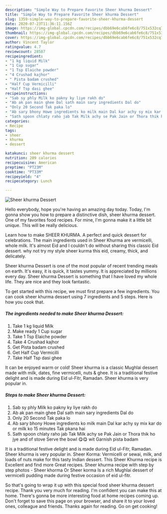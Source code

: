 ```yaml
---
description: "Simple Way to Prepare Favorite Sheer khurma Dessert"
title: "Simple Way to Prepare Favorite Sheer khurma Dessert"
slug: 1359-simple-way-to-prepare-favorite-sheer-khurma-dessert
date: 2020-07-23T11:36:11.156Z
image: https://img-global.cpcdn.com/recipes/dbb69e6cab6fe6c8/751x532cq70/sheer-khurma-dessert-recipe-main-photo.jpg
thumbnail: https://img-global.cpcdn.com/recipes/dbb69e6cab6fe6c8/751x532cq70/sheer-khurma-dessert-recipe-main-photo.jpg
cover: https://img-global.cpcdn.com/recipes/dbb69e6cab6fe6c8/751x532cq70/sheer-khurma-dessert-recipe-main-photo.jpg
author: Vincent Taylor
ratingvalue: 4.7
reviewcount: 28587
recipeingredient:
- "1 kg liquid Milk"
- "1 Cup sugar"
- "1 Tsp Elaiche powder"
- "4 Crushad kajhor"
- " Pista badam crushed"
- "Half Cup Vermicilli"
- "Half Tsp dasi ghee"
recipeinstructions:
- "Sab sy phly Milk ko pakny ky liye rakh do"
- "Ab ak pan main ghee Dal sath main sary ingredients Dal do"
- "Only 20 Second Tak paka lo"
- "Ab sary bhony Howe ingredients ko milk main Dal kar achy sy mix kar do or milk ko 15 minutes Tak pkana hai"
- "Sath spoon chlaty raho jab Tak Milk achy se Pak Jain or Thora thik ho jye and of stove Serve the bowl 😋😋 wit Garnish pista badam"
categories:
- Recipe
tags:
- sheer
- khurma
- dessert

katakunci: sheer khurma dessert 
nutrition: 209 calories
recipecuisine: American
preptime: "PT23M"
cooktime: "PT33M"
recipeyield: "4"
recipecategory: Lunch

---
```



![Sheer khurma Dessert](https://img-global.cpcdn.com/recipes/dbb69e6cab6fe6c8/751x532cq70/sheer-khurma-dessert-recipe-main-photo.jpg)

Hello everybody, hope you're having an amazing day today. Today, I'm gonna show you how to prepare a distinctive dish, sheer khurma dessert. One of my favorites food recipes. For mine, I'm gonna make it a little bit unique. This will be really delicious.

Learn how to make SHEER KHURMA. A perfect and quick dessert for celebrations. The main ingredients used in Sheer Khurma are vermicelli, whole milk. It&#39;s almost Eid and I couldn&#39;t do without sharing this classic Eid dessert. why not try my style sheer kurma this eid, creamy, thick, and delicately.

Sheer khurma Dessert is one of the most popular of recent trending meals on earth. It's easy, it is quick, it tastes yummy. It is appreciated by millions every day. Sheer khurma Dessert is something that I have loved my whole life. They are nice and they look fantastic.


To get started with this recipe, we must first prepare a few ingredients. You can cook sheer khurma dessert using 7 ingredients and 5 steps. Here is how you cook that.

<!--inarticleads1-->

##### The ingredients needed to make Sheer khurma Dessert:

1. Take 1 kg liquid Milk
1. Make ready 1 Cup sugar
1. Take 1 Tsp Elaiche powder
1. Take 4 Crushad kajhor
1. Get  Pista badam crushed
1. Get Half Cup Vermicilli
1. Take Half Tsp dasi ghee


It can be enjoyed warm or cold! Sheer khurma is a classic Mughlai dessert made with milk, dates, fine vermicelli, nuts &amp; ghee. It is a traditional festive delight and is made during Eid ul-Fitr, Ramadan. Sheer khurma is very popular in. 

<!--inarticleads2-->

##### Steps to make Sheer khurma Dessert:

1. Sab sy phly Milk ko pakny ky liye rakh do
1. Ab ak pan main ghee Dal sath main sary ingredients Dal do
1. Only 20 Second Tak paka lo
1. Ab sary bhony Howe ingredients ko milk main Dal kar achy sy mix kar do or milk ko 15 minutes Tak pkana hai
1. Sath spoon chlaty raho jab Tak Milk achy se Pak Jain or Thora thik ho jye and of stove Serve the bowl 😋😋 wit Garnish pista badam


It is a traditional festive delight and is made during Eid ul-Fitr, Ramadan. Sheer khurma is very popular in. Sheer Korma: Vermicelli or sewai, milk, and loads of nuts make for this tasty Indian dessert. This Sheer Khurma recipe is Excellent and find more Great recipes. Sheer khurma recipe with step by step photos - Sheer khorma Or Sheer korma Is a rich Mughlai dessert of vermicelli pudding made during festive occasion of eid ul-fitr. 

So that's going to wrap it up with this special food sheer khurma dessert recipe. Thank you very much for reading. I'm confident you can make this at home. There's gonna be more interesting food at home recipes coming up. Don't forget to save this page on your browser, and share it to your loved ones, colleague and friends. Thanks again for reading. Go on get cooking!
